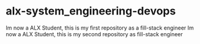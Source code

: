 # alx-system_engineering-devops
Im now a ALX Student, this is my first repository as a fill-stack engineer
Im now a ALX Student, this is my second repository as fill-stack engineer
